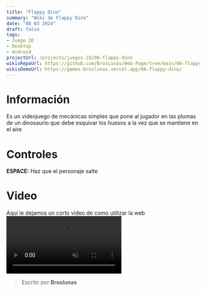 ```yaml
---
title: "Flappy Dino"
summary: "Wiki de Flappy Dino"
date: "08 03 2024"
draft: false
tags:
- Juego 2D
- Desktop
- Android
projectUrl: /projects/juegos-2d/06-flappy-dino
wikisRepoUrl: https://github.com/BrosLunas/Web-Page/tree/main/06-flappy-dino/
wikisDemoUrl: https://games-broslunas.vercel.app/06-flappy-dino/
---
```

# Información
Es un videojuego de mecánicas simples que pone al jugador en las plumas de un dinosaurio que debe esquivar los huesos a la vez que se mantiene en el aire

# Controles
<b>ESPACE:</b> Haz que el personaje salte <br>

# Video
Aquí le dejamos un corto video de como utilizar la web
<video class="container video" style="" controls muted>
    <source src="/assets/video/gameplay/flappy-dino.mp4" type="video/mp4">
</video>

> Escrito por **Broslunas**
